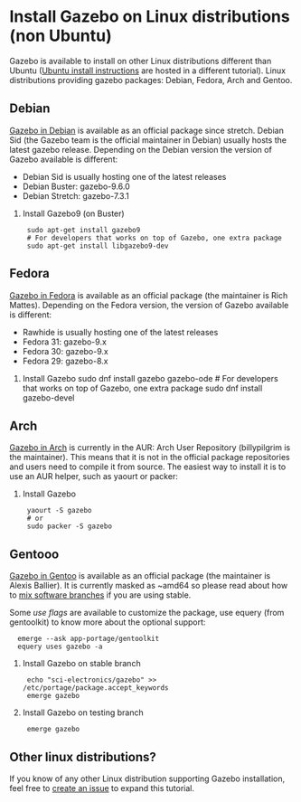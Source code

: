 # Install Gazebo on Linux distributions (non Ubuntu)

Gazebo is available to install on other Linux distributions different than Ubuntu
([Ubuntu install instructions](http://gazebosim.org/tutorials?tut=install_ubuntu&cat=install)
are hosted in a different tutorial). Linux distributions providing gazebo packages:
Debian, Fedora, Arch and Gentoo.

## Debian

[Gazebo in Debian](https://packages.debian.org/source/sid/gazebo) is available
as an official package since stretch. Debian Sid (the Gazebo team is the official
maintainer in Debian) usually hosts the latest gazebo release. Depending on the
Debian version the version of Gazebo available is different:

 * Debian Sid is usually hosting one of the latest releases
 * Debian Buster: gazebo-9.6.0
 * Debian Stretch: gazebo-7.3.1

1. Install Gazebo9 (on Buster)

        sudo apt-get install gazebo9
        # For developers that works on top of Gazebo, one extra package
        sudo apt-get install libgazebo9-dev

## Fedora

[Gazebo in Fedora](https://apps.fedoraproject.org/packages/gazebo) is available
as an official package (the maintainer is Rich Mattes). Depending on the Fedora
version, the version of Gazebo available is different:

 * Rawhide is usually hosting one of the latest releases
 * Fedora 31: gazebo-9.x
 * Fedora 30: gazebo-9.x
 * Fedora 29: gazebo-8.x

1. Install Gazebo
        sudo dnf install gazebo gazebo-ode
        # For developers that works on top of Gazebo, one extra package
        sudo dnf install gazebo-devel

## Arch

[Gazebo in Arch](https://aur.archlinux.org/packages/gazebo/) is currently in the AUR:
Arch User Repository (billypilgrim is the maintainer). This means that it
is not in the official package repositories and users need to compile it from
source. The easiest way to install it is to use an AUR helper, such as yaourt
or packer:

1. Install Gazebo

        yaourt -S gazebo
        # or
        sudo packer -S gazebo

## Gentooo

[Gazebo in Gentoo](https://packages.gentoo.org/package/sci-electronics/gazebo)
is available as an official package (the maintainer is Alexis Ballier). It is
currently masked as ~amd64 so please read about how to [mix software
branches](https://wiki.gentoo.org/wiki/Handbook:AMD64/Portage/Branches) if you
are using stable.

Some *use flags* are available to customize the package, use equery (from
gentoolkit) to know more about the optional support:

      emerge --ask app-portage/gentoolkit
      equery uses gazebo -a

1. Install Gazebo on stable branch

        echo "sci-electronics/gazebo" >> /etc/portage/package.accept_keywords
        emerge gazebo

1. Install Gazebo on testing branch

        emerge gazebo

## Other linux distributions?

If you know of any other Linux distribution supporting Gazebo installation,
feel free to [create an issue](https://bitbucket.org/osrf/gazebo_tutorials/issues)
to expand this tutorial.
